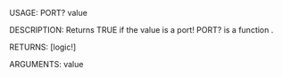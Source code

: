 USAGE:
     PORT? value 

DESCRIPTION:
     Returns TRUE if the value is a port!
     PORT? is a function .

RETURNS: [logic!]

ARGUMENTS:
    value
